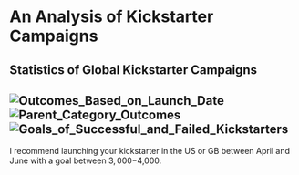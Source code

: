 # An Analysis of Kickstarter Campaigns
## Statistics of Global Kickstarter Campaigns
![Outcomes_Based_on_Launch_Date](C/Documents/DataBootcamp/Classwork/Crowdfunding_Analysis)
![Parent_Category_Outcomes](C/Documents/DataBootcamp/Classwork/Crowdfunding_Analysis)
![Goals_of_Successful_and_Failed_Kickstarters](C/Documents/DataBootcamps/Classwork/Crowdfunding_Analysis)
---
I recommend launching your kickstarter in the US or GB between April and June with a goal between $3,000-$4,000. 
